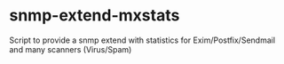 snmp-extend-mxstats
===================

Script to provide a snmp extend with statistics for Exim/Postfix/Sendmail and many scanners (Virus/Spam)
